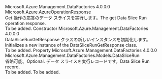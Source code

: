 <Type Name="DataSliceRunGetResponse" FullName="Microsoft.Azure.Management.DataFactories.Models.DataSliceRunGetResponse">
  <TypeSignature Language="C#" Value="public class DataSliceRunGetResponse : Microsoft.Azure.AzureOperationResponse" />
  <TypeSignature Language="ILAsm" Value=".class public auto ansi beforefieldinit DataSliceRunGetResponse extends Microsoft.Azure.AzureOperationResponse" />
  <TypeSignature Language="DocId" Value="T:Microsoft.Azure.Management.DataFactories.Models.DataSliceRunGetResponse" />
  <TypeSignature Language="VB.NET" Value="Public Class DataSliceRunGetResponse&#xA;Inherits AzureOperationResponse" />
  <TypeSignature Language="F#" Value="type DataSliceRunGetResponse = class&#xA;    inherit AzureOperationResponse" />
  <AssemblyInfo>
    <AssemblyName>Microsoft.Azure.Management.DataFactories</AssemblyName>
    <AssemblyVersion>4.0.0.0</AssemblyVersion>
  </AssemblyInfo>
  <Base>
    <BaseTypeName>Microsoft.Azure.AzureOperationResponse</BaseTypeName>
  </Base>
  <Interfaces />
  <Docs>
    <summary>
            <span data-ttu-id="0c93a-101">Get 操作の応答のデータ スライスを実行します。</span><span class="sxs-lookup"><span data-stu-id="0c93a-101">The get Data Slice Run operation response.</span></span>
            </summary>
    <remarks>To be added.</remarks>
  </Docs>
  <Members>
    <Member MemberName=".ctor">
      <MemberSignature Language="C#" Value="public DataSliceRunGetResponse ();" />
      <MemberSignature Language="ILAsm" Value=".method public hidebysig specialname rtspecialname instance void .ctor() cil managed" />
      <MemberSignature Language="DocId" Value="M:Microsoft.Azure.Management.DataFactories.Models.DataSliceRunGetResponse.#ctor" />
      <MemberSignature Language="VB.NET" Value="Public Sub New ()" />
      <MemberType>Constructor</MemberType>
      <AssemblyInfo>
        <AssemblyName>Microsoft.Azure.Management.DataFactories</AssemblyName>
        <AssemblyVersion>4.0.0.0</AssemblyVersion>
      </AssemblyInfo>
      <Parameters />
      <Docs>
        <summary>
            <span data-ttu-id="0c93a-102">DataSliceRunGetResponse クラスの新しいインスタンスを初期化します。</span><span class="sxs-lookup"><span data-stu-id="0c93a-102">Initializes a new instance of the DataSliceRunGetResponse class.</span></span>
            </summary>
        <remarks>To be added.</remarks>
      </Docs>
    </Member>
    <Member MemberName="DataSliceRun">
      <MemberSignature Language="C#" Value="public Microsoft.Azure.Management.DataFactories.Models.DataSliceRun DataSliceRun { get; set; }" />
      <MemberSignature Language="ILAsm" Value=".property instance class Microsoft.Azure.Management.DataFactories.Models.DataSliceRun DataSliceRun" />
      <MemberSignature Language="DocId" Value="P:Microsoft.Azure.Management.DataFactories.Models.DataSliceRunGetResponse.DataSliceRun" />
      <MemberSignature Language="VB.NET" Value="Public Property DataSliceRun As DataSliceRun" />
      <MemberSignature Language="F#" Value="member this.DataSliceRun : Microsoft.Azure.Management.DataFactories.Models.DataSliceRun with get, set" Usage="Microsoft.Azure.Management.DataFactories.Models.DataSliceRunGetResponse.DataSliceRun" />
      <MemberType>Property</MemberType>
      <AssemblyInfo>
        <AssemblyName>Microsoft.Azure.Management.DataFactories</AssemblyName>
        <AssemblyVersion>4.0.0.0</AssemblyVersion>
      </AssemblyInfo>
      <ReturnValue>
        <ReturnType>Microsoft.Azure.Management.DataFactories.Models.DataSliceRun</ReturnType>
      </ReturnValue>
      <Docs>
        <summary>
            <span data-ttu-id="0c93a-103">省略可能。</span><span class="sxs-lookup"><span data-stu-id="0c93a-103">Optional.</span></span> <span data-ttu-id="0c93a-104">データ スライスを実行レコードです。</span><span class="sxs-lookup"><span data-stu-id="0c93a-104">Data Slice Run record.</span></span>
            </summary>
        <value>To be added.</value>
        <remarks>To be added.</remarks>
      </Docs>
    </Member>
  </Members>
</Type>